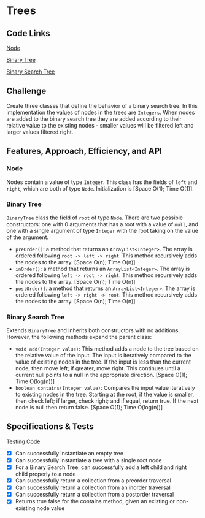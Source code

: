 # Trees

## Code Links

[Node](../tree/Node.java)

[Binary Tree](../tree/BinaryTree.java)

[Binary Search Tree](../tree/BinarySearchTree.java)

## Challenge

Create three classes that define the behavior of a binary search tree. In this implementation the values of nodes in the trees are `Integers`. When nodes are added to the binary search tree they are added according to their relative value to the existing nodes - smaller values will be filtered left and larger values filtered right.

## Features, Approach, Efficiency, and API

### Node

Nodes contain a value of type `Integer`. This class has the fields of `left` and `right`, which are both of type `Node`. Initialization is [Space O(1); Time O(1)].

### Binary Tree

`BinaryTree` class the field of `root` of type `Node`. There are two possible constructors: one with 0 arguments that has a root with a value of `null`, and one with a single argument of type `Integer` with the root taking on the value of the argument.

- `preOrder()`: a method that returns an `ArrayList<Integer>`. The array is ordered following `root -> left -> right`. This method recursively adds the nodes to the array. [Space O(n); Time O(n)]
- `inOrder()`: a method that returns an `ArrayList<Integer>`. The array is ordered following `left -> root -> right`. This method recursively adds the nodes to the array. [Space O(n); Time O(n)]
- `postOrder()`: a method that returns an `ArrayList<Integer>`. The array is ordered following `left -> right -> root`. This method recursively adds the nodes to the array. [Space O(n); Time O(n)]

### Binary Search Tree

Extends `BinaryTree` and inherits both constructors with no additions. However, the following methods expand the parent class:

- `void add(Integer value)`: This method adds a node to the tree based on the relative value of the input. The input is iteratively compared to the value of existing nodes in the tree. If the input is less than the current node, then move left; if greater, move right. This continues until a current null points to a null in the appropriate direction.  [Space O(1); Time O(log(n))]
- `boolean contains(Integer value)`: Compares the input value iteratively to existing nodes in the tree. Starting at the root, if the value is smaller, then check left; if larger, check right; and if equal, return true. If the next node is null then return false. [Space O(1); Time O(log(n))]

## Specifications & Tests

[Testing Code](../../../../test/java/datastructures/tree/BinaryTreeTest.java)

-[x] Can successfully instantiate an empty tree
-[x] Can successfully instantiate a tree with a single root node
-[x] For a Binary Search Tree, can successfully add a left child and right child properly to a node
-[x] Can successfully return a collection from a preorder traversal
-[x] Can successfully return a collection from an inorder traversal
-[x] Can successfully return a collection from a postorder traversal
-[x] Returns true	false for the contains method, given an existing or non-existing node value
